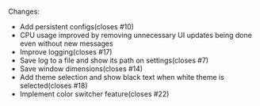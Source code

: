 Changes:
* Add persistent configs(closes #10)
* CPU usage improved by removing unnecessary UI updates being done even without new messages
* Improve logging(closes #17)
* Save log to a file and show its path on settings(closes #7)
* Save window dimensions(closes #14)
* Add theme selection and show black text when white theme is selected(closes #18)
* Implement color switcher feature(closes #22)

